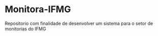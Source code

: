# Monitora-IFMG
Repositorio com finalidade de desenvolver um sistema para o setor de monitorias do IFMG 

